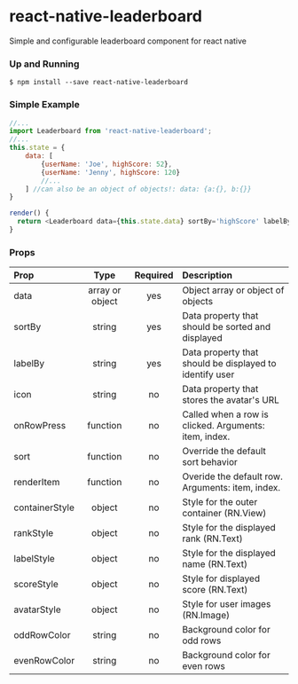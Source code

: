 # react-native-leaderboard
Simple and configurable leaderboard component for react native

### Up and Running

```shell
$ npm install --save react-native-leaderboard
```

### Simple Example

```javascript
//...
import Leaderboard from 'react-native-leaderboard';
//...
this.state = {
    data: [
        {userName: 'Joe', highScore: 52},
        {userName: 'Jenny', highScore: 120}
        //...
    ] //can also be an object of objects!: data: {a:{}, b:{}}
}

render() {
  return <Leaderboard data={this.state.data} sortBy='highScore' labelBy='userName'/>
}
```

### Props
| Prop | Type | Required | Description |
| :------------ |:---------------:|:------:| :-----|
| data | array or object|yes| Object array or object of objects |
| sortBy | string |yes| Data property that should be sorted and displayed
| labelBy | string|yes | Data property that should be displayed to identify user |
| icon | string |no| Data property that stores the avatar's URL |
| onRowPress | function |no| Called when a row is clicked. Arguments: item, index. |
| sort | function |no| Override the default sort behavior |
| renderItem | function |no| Overide the default row. Arguments: item, index. |
| containerStyle | object |no| Style for the outer container (RN.View) |
| rankStyle | object |no| Style for the displayed rank (RN.Text) |
| labelStyle | object |no| Style for the displayed name (RN.Text)|
| scoreStyle | object |no| Style for displayed score (RN.Text) |
| avatarStyle | object |no| Style for user images (RN.Image) |
| oddRowColor | string |no| Background color for odd rows |
| evenRowColor | string |no| Background color for even rows |